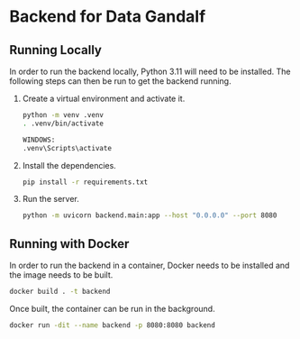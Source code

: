# Backend for Data Gandalf

## Running Locally

In order to run the backend locally, Python 3.11 will need to be installed. The following steps can then be run to get the backend running.

1. Create a virtual environment and activate it.

    ```bash
    python -m venv .venv
    . .venv/bin/activate

    WINDOWS:
    .venv\Scripts\activate
    ```

2. Install the dependencies.

    ```bash
    pip install -r requirements.txt
    ```

3. Run the server.

    ```bash
    python -m uvicorn backend.main:app --host "0.0.0.0" --port 8080
    ```

## Running with Docker

In order to run the backend in a container, Docker needs to be installed and the image needs to be built.

```bash
docker build . -t backend
```

Once built, the container can be run in the background.

```bash
docker run -dit --name backend -p 8080:8080 backend
```
